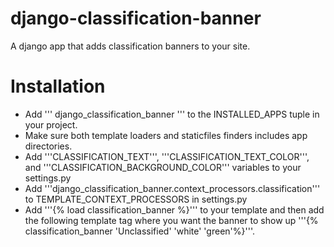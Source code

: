 django-classification-banner
============================

A django app that adds classification banners to your site.

Installation
============

* Add ''' django_classification_banner ''' to the INSTALLED_APPS tuple in your project.
* Make sure both template loaders and staticfiles finders includes app directories.
* Add '''CLASSIFICATION_TEXT''', '''CLASSIFICATION_TEXT_COLOR''',  and '''CLASSIFICATION_BACKGROUND_COLOR''' variables to your settings.py
* Add '''django_classification_banner.context_processors.classification''' to TEMPLATE_CONTEXT_PROCESSORS in settings.py
* Add '''{% load classification_banner %}''' to your template and then add the following template tag where you want the banner to show up '''{% classification_banner 'Unclassified' 'white' 'green'%}'''.


